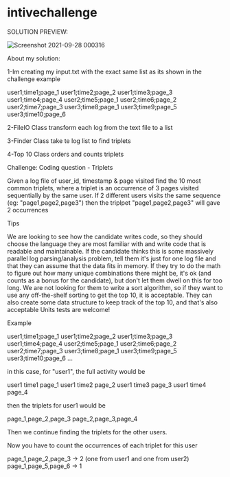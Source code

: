 # intivechallenge

SOLUTION PREVIEW:

![Screenshot 2021-09-28 000316](https://user-images.githubusercontent.com/62064327/135017229-8ddc7619-9225-4309-a866-e17b36d45376.png)

About my solution:

1-Im creating my input.txt with the exact same list as its shown in the challenge example

user1;time1;page_1
user1;time2;page_2
user1;time3;page_3
user1;time4;page_4
user2;time5;page_1
user2;time6;page_2
user2;time7;page_3
user3;time8;page_1
user3;time9;page_5
user3;time10;page_6

2-FileIO Class transform each log from the text file to a list

3-Finder Class take te log list to find triplets

4-Top 10 Class orders and counts triplets



Challenge: 
Coding question - Triplets

Given a log file of user_id, timestamp & page visited find the 10 most common triplets, where a triplet is an occurrence of 3 pages visited sequentially by the same user.
If 2 different users visits the same sequence (eg: "page1,page2,page3") then the triplpet "page1,page2,page3" will gave 2 occurrences



Tips

We are looking to see how the candidate writes code, so they should choose the language they are most familiar with and write code that is readable and maintainable.
If the candidate thinks this is some massively parallel log parsing/analysis problem, tell them it's just for one log file and that they can assume that the data fits in memory. If they try to do the math to figure out how many unique combinations there might be, it's ok (and counts as a bonus for the candidate), but don't let them dwell on this for too long.
We are not looking for them to write a sort algorithm, so if they want to use any off-the-shelf sorting to get the top 10, it is acceptable. They can also create some data structure to keep track of the top 10, and that's also acceptable
Units tests are welcome!

Example

user1;time1;page_1
user1;time2;page_2
user1;time3;page_3
user1;time4;page_4
user2;time5;page_1
user2;time6;page_2
user2;time7;page_3
user3;time8;page_1
user3;time9;page_5
user3;time10;page_6
...

in this case, for "user1", the full activity would be

user1 time1 page_1
user1 time2 page_2
user1 time3 page_3
user1 time4 page_4

then the triplets for user1 would be

page_1,page_2,page_3
page_2,page_3,page_4

Then we continue finding the triplets for the other users.

Now you have to count the occurrences of each triplet for this user

page_1,page_2,page_3 -> 2 (one from user1 and one from user2)
page_1,page_5,page_6 -> 1 





